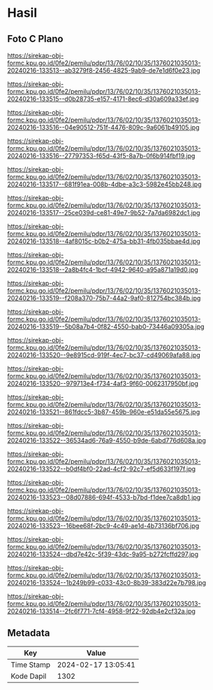 # Hasil

## Foto C Plano

https://sirekap-obj-formc.kpu.go.id/0fe2/pemilu/pdpr/13/76/02/10/35/1376021035013-20240216-133513--ab3279f8-2456-4825-9ab9-de7e1d6f0e23.jpg

https://sirekap-obj-formc.kpu.go.id/0fe2/pemilu/pdpr/13/76/02/10/35/1376021035013-20240216-133515--d0b28735-e157-4171-8ec6-d30a609a33ef.jpg

https://sirekap-obj-formc.kpu.go.id/0fe2/pemilu/pdpr/13/76/02/10/35/1376021035013-20240216-133516--04e90512-751f-4476-809c-9a6061b49105.jpg

https://sirekap-obj-formc.kpu.go.id/0fe2/pemilu/pdpr/13/76/02/10/35/1376021035013-20240216-133516--27797353-f65d-43f5-8a7b-0f6b914fbf19.jpg

https://sirekap-obj-formc.kpu.go.id/0fe2/pemilu/pdpr/13/76/02/10/35/1376021035013-20240216-133517--681f91ea-008b-4dbe-a3c3-5982e45bb248.jpg

https://sirekap-obj-formc.kpu.go.id/0fe2/pemilu/pdpr/13/76/02/10/35/1376021035013-20240216-133517--25ce039d-ce81-49e7-9b52-7a7da6982dc1.jpg

https://sirekap-obj-formc.kpu.go.id/0fe2/pemilu/pdpr/13/76/02/10/35/1376021035013-20240216-133518--4af8015c-b0b2-475a-bb31-4fb035bbae4d.jpg

https://sirekap-obj-formc.kpu.go.id/0fe2/pemilu/pdpr/13/76/02/10/35/1376021035013-20240216-133518--2a8b4fc4-1bcf-4942-9640-a95a871a19d0.jpg

https://sirekap-obj-formc.kpu.go.id/0fe2/pemilu/pdpr/13/76/02/10/35/1376021035013-20240216-133519--f208a370-75b7-44a2-9af0-812754bc384b.jpg

https://sirekap-obj-formc.kpu.go.id/0fe2/pemilu/pdpr/13/76/02/10/35/1376021035013-20240216-133519--5b08a7b4-0f82-4550-bab0-73446a09305a.jpg

https://sirekap-obj-formc.kpu.go.id/0fe2/pemilu/pdpr/13/76/02/10/35/1376021035013-20240216-133520--9e8915cd-919f-4ec7-bc37-cd49069afa88.jpg

https://sirekap-obj-formc.kpu.go.id/0fe2/pemilu/pdpr/13/76/02/10/35/1376021035013-20240216-133520--979713e4-f734-4af3-9f60-0062317950bf.jpg

https://sirekap-obj-formc.kpu.go.id/0fe2/pemilu/pdpr/13/76/02/10/35/1376021035013-20240216-133521--861fdcc5-3b87-459b-960e-e51da55e5675.jpg

https://sirekap-obj-formc.kpu.go.id/0fe2/pemilu/pdpr/13/76/02/10/35/1376021035013-20240216-133522--36534ad6-76a9-4550-b9de-6abd776d608a.jpg

https://sirekap-obj-formc.kpu.go.id/0fe2/pemilu/pdpr/13/76/02/10/35/1376021035013-20240216-133522--b0df4bf0-22ad-4cf2-92c7-ef5d633f197f.jpg

https://sirekap-obj-formc.kpu.go.id/0fe2/pemilu/pdpr/13/76/02/10/35/1376021035013-20240216-133523--08d07886-694f-4533-b7bd-f1dee7ca8db1.jpg

https://sirekap-obj-formc.kpu.go.id/0fe2/pemilu/pdpr/13/76/02/10/35/1376021035013-20240216-133523--16bee68f-2bc9-4c49-ae1d-4b73136bf706.jpg

https://sirekap-obj-formc.kpu.go.id/0fe2/pemilu/pdpr/13/76/02/10/35/1376021035013-20240216-133524--dbd7e42c-5f39-43dc-9a95-b272fcffd297.jpg

https://sirekap-obj-formc.kpu.go.id/0fe2/pemilu/pdpr/13/76/02/10/35/1376021035013-20240216-133524--1b249b99-c033-43c0-8b39-383d22e7b798.jpg

https://sirekap-obj-formc.kpu.go.id/0fe2/pemilu/pdpr/13/76/02/10/35/1376021035013-20240216-133514--2fc6f771-7cf4-4958-9f22-92db4e2cf32a.jpg


## Metadata

| Key        | Value               |
| ---------- | ------------------- |
| Time Stamp | 2024-02-17 13:05:41 |
| Kode Dapil | 1302                |




